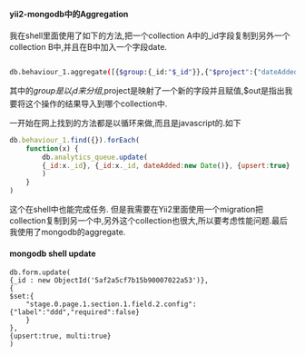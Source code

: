 #### yii2-mongodb中的Aggregation

我在shell里面使用了如下的方法,把一个collection A中的_id字段复制到另外一个collection B中,并且在B中加入一个字段date.

```bash

db.behaviour_1.aggregate([{$group:{_id:"$_id"}},{"$project":{"dateAdded":new Date()}},{$out:"analytics_queue"}])

```

其中的$group是以_id来分组,$project是映射了一个新的字段并且赋值,$out是指出我要将这个操作的结果导入到哪个collection中.

一开始在网上找到的方法都是以循环来做,而且是javascript的.如下
```javascript
db.behaviour_1.find({}).forEach(
    function(x) {
        db.analytics_queue.update(
        {_id:x._id}, {_id:x._id, dateAdded:new Date()}, {upsert:true}
        )
    }
)
```
这个在shell中也能完成任务. 但是我需要在Yii2里面使用一个migration把collection复制到另一个中,另外这个collection也很大,所以要考虑性能问题.最后我使用了mongodb的aggregate.


#### mongodb shell update

```
db.form.update(
{_id : new ObjectId('5af2a5cf7b15b90007022a53')}, 
{
$set:{
    "stage.0.page.1.section.1.field.2.config":{"label":"ddd","required":false}
    }
},
{upsert:true, multi:true}
)
```


